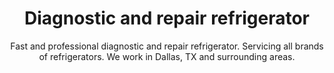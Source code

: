 ---
layout: index
keyword: Refrigerator repair
title: Diagnostic and repair refrigerator
subtitle: "Fast and professional diagnostic and repair refrigerator. Servicing all brands of refrigerators. We work in Dallas, TX and surrounding areas."
---